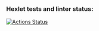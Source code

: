 ### Hexlet tests and linter status:
[![Actions Status](https://github.com/snuvi/frontend-project-lvl1/workflows/hexlet-check/badge.svg)](https://github.com/snuvi/frontend-project-lvl1/actions)